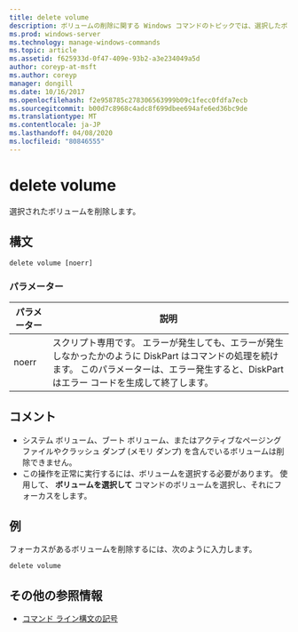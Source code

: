 ```yaml
---
title: delete volume
description: ボリュームの削除に関する Windows コマンドのトピックでは、選択したボリュームを削除します。
ms.prod: windows-server
ms.technology: manage-windows-commands
ms.topic: article
ms.assetid: f625933d-0f47-409e-93b2-a3e234049a5d
author: coreyp-at-msft
ms.author: coreyp
manager: dongill
ms.date: 10/16/2017
ms.openlocfilehash: f2e958785c278306563999b09c1fecc0fdfa7ecb
ms.sourcegitcommit: b00d7c8968c4adc8f699dbee694afe6ed36bc9de
ms.translationtype: MT
ms.contentlocale: ja-JP
ms.lasthandoff: 04/08/2020
ms.locfileid: "80846555"
---
```

# <a name="delete-volume"></a>delete volume

選択されたボリュームを削除します。

## <a name="syntax"></a>構文

```
delete volume [noerr]
```

### <a name="parameters"></a>パラメーター

| パラメーター | 説明 |
| --------- | ----------- |
| noerr | スクリプト専用です。 エラーが発生しても、エラーが発生しなかったかのように DiskPart はコマンドの処理を続けます。 このパラメーターは、エラー発生すると、DiskPart はエラー コードを生成して終了します。 |

## <a name="remarks"></a>コメント

-   システム ボリューム、ブート ボリューム、またはアクティブなページング ファイルやクラッシュ ダンプ (メモリ ダンプ) を含んでいるボリュームは削除できません。
-   この操作を正常に実行するには、ボリュームを選択する必要があります。 使用して、 **ボリュームを選択して** コマンドのボリュームを選択し、それにフォーカスをします。

## <a name="examples"></a><a name=BKMK_examples></a>例

フォーカスがあるボリュームを削除するには、次のように入力します。
```
delete volume
```

## <a name="additional-references"></a>その他の参照情報

- [コマンド ライン構文の記号](command-line-syntax-key.md)

